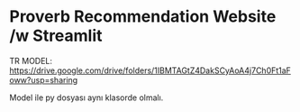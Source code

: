 # Proverb Recommendation Website /w Streamlit

TR MODEL: https://drive.google.com/drive/folders/1IBMTAGtZ4DakSCyAoA4j7Ch0Ft1aFoww?usp=sharing

Model ile py dosyası aynı klasorde olmalı.

